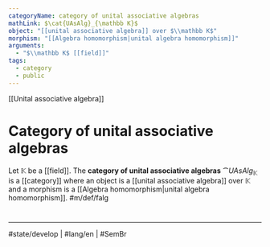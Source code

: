 ```yaml
---
categoryName: category of unital associative algebras
mathLink: $\cat{UAsAlg}_{\mathbb K}$
object: "[[unital associative algebra]] over $\\mathbb K$"
morphism: "[[Algebra homomorphism|unital algebra homomorphism]]"
arguments:
  - "$\\mathbb K$ [[field]]"
tags:
  - category
  - public
---
```

[[Unital associative algebra]]
# Category of unital associative algebras

Let $\mathbb{K}$ be a [[field]].
The **category of unital associative algebras** $\cat{UAsAlg}_{\mathbb K}$ is a [[category]] where
an object is a [[unital associative algebra]] over $\mathbb K$
and a morphism is a [[Algebra homomorphism|unital algebra homomorphism]]. #m/def/falg


#
---
#state/develop | #lang/en | #SemBr
